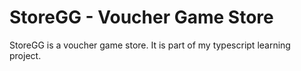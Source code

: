 # StoreGG - Voucher Game Store

StoreGG is a voucher game store. It is part of my typescript learning project.
